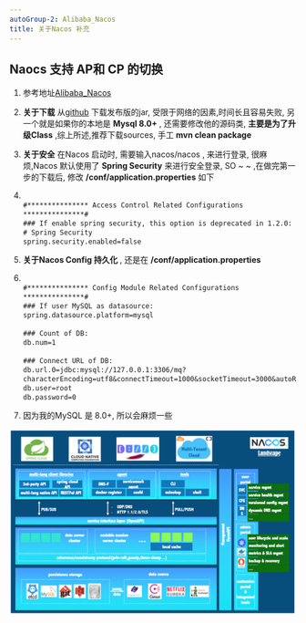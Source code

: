 ```yaml
---
autoGroup-2: Alibaba_Nacos
title: 关于Nacos 补充
---
```


## Naocs 支持 AP和 CP 的切换

1. 参考地址[Alibaba_Nacos](https://nacos.io/zh-cn/docs/what-is-nacos.html)

2. **关于下载** 从[github](https://github.com/alibaba/nacos) 下载发布版的jar, 受限于网络的因素,时间长且容易失败, 另一个就是如果你的本地是 **Mysql 8.0+** , 还需要修改他的源码类, **主要是为了升级Class** ,综上所述,推荐下载sources, 手工 **mvn clean package**

3. **关于安全** 在Nacos 启动时, 需要输入nacos/nacos , 来进行登录, 很麻烦,Nacos 默认使用了 **Spring Security** 来进行安全登录, SO ~ ~  ,在做完第一步的下载后, 修改 **/conf/application.properties**  如下

4. ```properties
   
   #*************** Access Control Related Configurations ***************#
   ### If enable spring security, this option is deprecated in 1.2.0:
   # Spring Security 
   spring.security.enabled=false
   
   ```

5. **关于Nacos Config 持久化** , 还是在  **/conf/application.properties**  

6. ```properties
   
   #*************** Config Module Related Configurations ***************#
   ### If user MySQL as datasource:
   spring.datasource.platform=mysql
   
   ### Count of DB:
   db.num=1
   
   ### Connect URL of DB:
   db.url.0=jdbc:mysql://127.0.0.1:3306/mq?characterEncoding=utf8&connectTimeout=1000&socketTimeout=3000&autoReconnect=true
   db.user=root
   db.password=0
   
   ```

7. 因为我的MySQL 是 8.0+, 所以会麻烦一些

![](./images/os.png)
